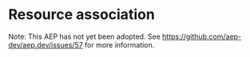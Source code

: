 # Resource association

Note: This AEP has not yet been adopted. See
https://github.com/aep-dev/aep.dev/issues/57 for more information.
